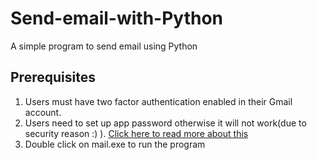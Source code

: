 # Send-email-with-Python
A simple program to send email using Python

## Prerequisites
1) Users must have two factor authentication enabled in their Gmail account.
2) Users need to set up app password otherwise it will not work(due to security reason :) ).
<a href="https://support.google.com/mail/answer/185833?hl=en-GB#:~:text=Create%20and%20use%20app%20passwords%201%20Go%20to,yellow%20bar%20on%20your%20device.%208%20Choose%20Done."> Click here to read more about this </a>
3) Double click on mail.exe to run the program
